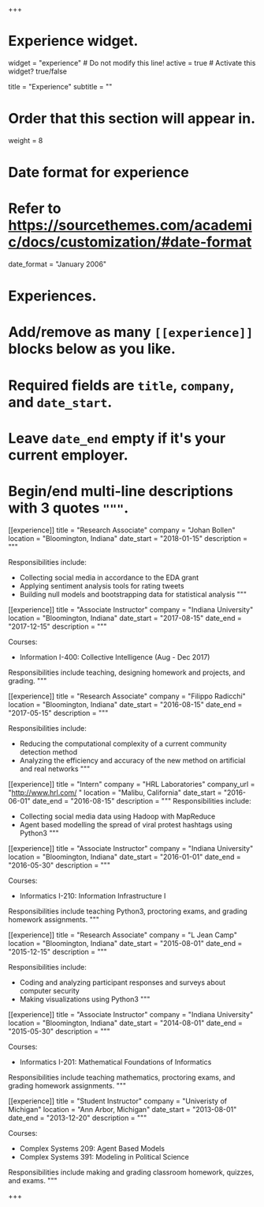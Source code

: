 +++
# Experience widget.
widget = "experience"  # Do not modify this line!
active = true  # Activate this widget? true/false

title = "Experience"
subtitle = ""

# Order that this section will appear in.
weight = 8

# Date format for experience
#   Refer to https://sourcethemes.com/academic/docs/customization/#date-format
date_format = "January 2006"

# Experiences.
#   Add/remove as many `[[experience]]` blocks below as you like.
#   Required fields are `title`, `company`, and `date_start`.
#   Leave `date_end` empty if it's your current employer.
#   Begin/end multi-line descriptions with 3 quotes `"""`.

[[experience]]
  title = "Research Associate"
  company = "Johan Bollen"
  location = "Bloomington, Indiana"
  date_start = "2018-01-15"
  description = """

  Responsibilities include:
  
  * Collecting social media in accordance to the EDA grant
  * Applying sentiment analysis tools for rating tweets
  * Building null models and bootstrapping data for statistical analysis
  """

[[experience]]
  title = "Associate Instructor"
  company = "Indiana University"
  location = "Bloomington, Indiana"
  date_start = "2017-08-15"
  date_end = "2017-12-15"
  description = """

  Courses:
  
  * Information I-400: Collective Intelligence (Aug - Dec 2017)

  Responsibilities include teaching, designing homework and projects, and grading.
  """

[[experience]]
  title = "Research Associate"
  company = "Filippo Radicchi"
  location = "Bloomington, Indiana"
  date_start = "2016-08-15"
  date_end = "2017-05-15"
  description = """

  Responsibilities include:
  
  * Reducing the computational complexity of a current community detection method 
  * Analyzing the efficiency and accuracy of the new method on artificial and real networks
  """

[[experience]]
  title = "Intern"
  company = "HRL Laboratories"
  company_url = "http://www.hrl.com/ "
  location = "Malibu, California"
  date_start = "2016-06-01"
  date_end = "2016-08-15"
  description = """
  Responsibilities include:
  
  * Collecting social media data using Hadoop with MapReduce
  * Agent based modelling the spread of viral protest hashtags using Python3
  """

  [[experience]]
  title = "Associate Instructor"
  company = "Indiana University"
  location = "Bloomington, Indiana"
  date_start = "2016-01-01"
  date_end = "2016-05-30"
  description = """

  Courses:
  
  * Informatics I-210: Information Infrastructure I

  Responsibilities include teaching Python3, proctoring exams, and grading homework assignments. 
  """

[[experience]]
  title = "Research Associate"
  company = "L Jean Camp"
  location = "Bloomington, Indiana"
  date_start = "2015-08-01"
  date_end = "2015-12-15"
  description = """

  Responsibilities include:
  
  * Coding and analyzing participant responses and surveys about computer security
  * Making visualizations using Python3
  """

[[experience]]
  title = "Associate Instructor"
  company = "Indiana University"
  location = "Bloomington, Indiana"
  date_start = "2014-08-01"
  date_end = "2015-05-30"
  description = """

  Courses:
  
  * Informatics I-201: Mathematical Foundations of Informatics

  Responsibilities include teaching mathematics, proctoring exams, and grading homework assignments. 
  """

[[experience]]
  title = "Student Instructor"
  company = "Univeristy of Michigan"
  location = "Ann Arbor, Michigan"
  date_start = "2013-08-01"
  date_end = "2013-12-20"
  description = """

  Courses:

  * Complex Systems 209: Agent Based Models
  * Complex Systems 391: Modeling in Political Science

  Responsibilities include making and grading classroom homework, quizzes, and exams.
  """

+++

